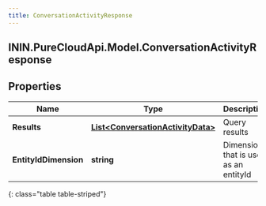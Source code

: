 ```yaml
---
title: ConversationActivityResponse
---
```

## ININ.PureCloudApi.Model.ConversationActivityResponse

## Properties

|Name | Type | Description | Notes|
|------------ | ------------- | ------------- | -------------|
| **Results** | [**List&lt;ConversationActivityData&gt;**](ConversationActivityData.html) | Query results | [optional] |
| **EntityIdDimension** | **string** | Dimension that is used as an entityId | [optional] |
{: class="table table-striped"}


